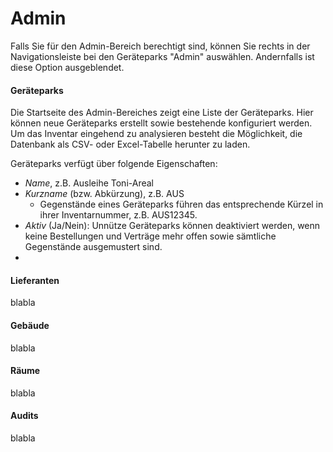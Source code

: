 # Admin

Falls Sie für den Admin-Bereich berechtigt sind, können Sie rechts in der Navigationsleiste bei den Geräteparks "Admin" auswählen. Andernfalls ist diese Option ausgeblendet.

#### Geräteparks

Die Startseite des Admin-Bereiches zeigt eine Liste der Geräteparks. Hier können neue Geräteparks erstellt sowie bestehende konfiguriert werden. Um das Inventar eingehend zu analysieren besteht die Möglichkeit, die Datenbank als CSV- oder Excel-Tabelle herunter zu laden.

Geräteparks verfügt über folgende Eigenschaften:

* _Name_, z.B. Ausleihe Toni-Areal
* _Kurzname_ \(bzw. Abkürzung\), z.B. AUS
  * Gegenstände eines Geräteparks führen das entsprechende Kürzel in ihrer Inventarnummer, z.B. AUS12345.
* _Aktiv_ \(Ja/Nein\): Unnütze Geräteparks können deaktiviert werden, wenn keine Bestellungen und Verträge mehr offen sowie sämtliche Gegenstände ausgemustert sind.  
* 
#### Lieferanten

blabla

#### Gebäude

blabla

#### Räume

blabla

#### Audits

blabla

#### 



